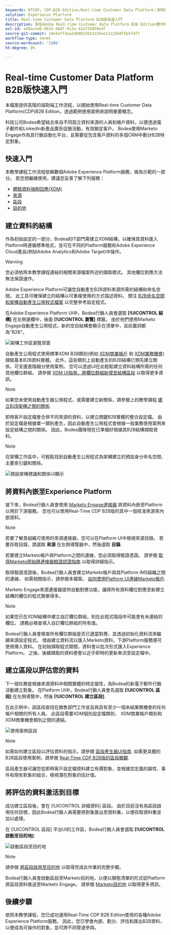 ```yaml
---
keywords: RTCDP; CDP;B2B Edition;Real-time Customer Data Platform；即時客戶資料平台；即時cdp;b2b; CDP
solution: Experience Platform
title: Real-time Customer Data Platform B2B版快速入門
description: 設定Adobe Real-time Customer Data Platform B2B Edition實作時，請使用此範例案例作為範例。
exl-id: ad9ace46-9915-4b8f-913a-42e735859edf
source-git-commit: 14e3eff3ea2469023823a35ee1112568f5b5f4f7
workflow-type: tm+mt
source-wordcount: '1206'
ht-degree: 0%

---
```


# Real-time Customer Data Platform B2B版快速入門

本檔案提供高階的端對端工作流程，以開始使用Real-time Customer Data Platform(CDP)B2B Edition，透過範例使用案例來說明重要概念。

科技公司Bodea希望結合來自不同孤立資料來源的人員和帳戶資料，以便透過電子郵件和LinkedIn新產品廣告促銷活動，有效鎖定客戶。 Bodea使用Marketo Engage作為其行銷自動化平台，且需要從包含客戶資料的多個CRM中劃分B2B特定對象。

## 快速入門

本教學課程工作流程依賴數個Adobe Experience Platform服務，做為示範的一部分。 若您想繼續使用，建議您妥善了解下列服務：

- [體驗資料強制回應(XDM)](../xdm/home.md)
- [來源](../sources/home.md)
- [區段](../segmentation/home.md)
- [目的地](../destinations/home.md)

## 建立資料的結構

作為初始設定的一部分，Bodea的IT部門需建立XDM結構，以確保其資料匯入Platform時遵循標準格式，並可在不同的Platform服務和Adobe Experience Cloud產品(例如Adobe Analytics和Adobe Target)中操作。

>[!WARNING]
>
>您必須依照本教學課程連結的相關來源檔案所述的擷取模式。 其他欄位對應方法無法保證運作。

Adobe Experience Platform可讓您自動產生B2B資料來源所需的結構和命名空間。 此工具可確保建立的結構以可重複使用的方式描述資料。 關注 [B2B命名空間和架構自動產生公用程式檔案](../sources/connectors/adobe-applications/marketo/marketo-namespaces.md) 以完整參考設定程式。

在Adobe Experience Platform UI中，Bodea行銷人員會選取 **[!UICONTROL 結構]** 在左側邊欄中，後面 **[!UICONTROL 瀏覽]** 標籤。 由於他們使用Marketo Engage自動產生公用程式，新的空白結構會顯示在清單中，且前置詞都為&quot;B2B&quot;。

![架構工作區瀏覽頁簽](./assets/b2b-tutorial/empty-b2b-schemas.png)

自動產生公用程式使用標準XDM B2B類別(例如 [XDM商業帳戶](../xdm/classes/b2b/business-account.md) 和 [XDM業務機會](../xdm/classes/b2b/business-opportunity.md))擷取基本B2B資料實體。 此外，這些類別上自動產生的B2B結構已預先建立關係，可支援進階細分使用案例。 您可以透過UI在此輕鬆建立資料結構所需的任何其他欄位群組。 請參閱 [XDM UI指南，將欄位群組新增至結構區段](../xdm/ui/resources/schemas.md#add-field-groups) 以取得更多資訊。

>[!NOTE]
> 
>如果您未使用自動產生器公用程式，或需要建立新關係，請參閱上的教學課程 [建立B2B架構之間的關係](../xdm/tutorials/relationship-b2b.md).

即時客戶設定檔會合併不同來源的資料，以建立關鍵B2B實體的整合設定檔。 由於設定檔是根據單一類別產生，因此自動產生公用程式會根據一般業務使用案例來設定結構之間的關係。 因此，Bodea團隊現在已準備好根據其B2B結構擷取資料。

>[!NOTE]
> 
>在架構工作區中，可輕鬆找到自動產生公用程式為架構建立的預設身分命名空間、主要索引鍵和關係。
>
>![預設架構標識和關係UI顯示](./assets/b2b-tutorial/schema-identity-relationship.png)

## 將資料內嵌至Experience Platform

接下來，Bodea行銷人員會使用 [Marketo Engage連接器](../sources/connectors/adobe-applications/marketo/marketo.md) 將資料內嵌至Platform以用於下游服務。 您也可以使用Real-Time CDP B2B版的其中一個核准來源來內嵌資料。

>[!NOTE]
> 
>若要了解貴組織可使用的來源連接器，您可以在Platform UI中檢視來源目錄。 若要存取目錄，請選取 **來源** 在左側導覽器中，然後選取 **目錄**.

若要建立Marketo帳戶與Platform之間的連線，您必須取得驗證憑證。 請參閱 [取得Marketo原始碼連接器驗證認證指南](../sources/connectors/adobe-applications/marketo/marketo-auth.md) 以取得詳細指示。

取得驗證憑證後，Bodea行銷人員會建立Marketo帳戶與其Platform IMS組織之間的連線。 如需相關指示，請參閱本檔案。 [如何使用Platform UI連線Marketo帳戶](../sources/tutorials/ui/create/adobe-applications/marketo.md).

Marketo Engage來源連接器提供自動對應功能，讓將所有資料欄位對應至新建立結構的欄位的程式簡單得多。

>[!NOTE]
> 
>如果您已在XDM結構中建立自訂欄位群組，則在此程式階段中可能會有未連結的欄位。 請務必檢查填入自訂欄位群組的所有值。

Bodea行銷人員會檢查所有欄位群組是否已適當對應，並透過初始化資料流來繼續來源設定程式。 借由建立資料流以匯入Marketo資料，下游Platform服務便可使用傳入資料。 在初始擷取程式期間，資料會以批次形式匯入Experience Platform。 之後，後續擷取的資料便會以近乎即時的更新串流至設定檔中。

## 建立區段以評估您的資料

下一個任務是根據來源資料中相關實體的特定屬性，為Bodea的新電子郵件行銷活動建立對象。 在Platform UI中，Bodea行銷人員會先選取 **[!UICONTROL 區段]** 在左側導覽中，然後 **[!UICONTROL 建立區段]**.

在此示例中，該區段查找在銷售部門工作並且與具有至少一個未結業務機會的任何帳戶相關的所有人員。 此區段需要XDM個別設定檔類別、 XDM商業帳戶類別和XDM商業機會類別之間的連結。

![使用案例區段](./assets/b2b-tutorial/use-case-segment.png)

>[!NOTE]
> 
>如需如何建立區段以評估資料的指示，請參閱 [區段產生器UI指南](../segmentation/ui/segment-builder.md). 如需更具體的B2B區段使用案例，請參閱 [Real-Time CDP B2B版的區段概觀](./segmentation/b2b.md).

區段產生器可讓您從即時客戶設定檔資料建立有價對象，並根據您定義的屬性、事件和現有對象的組合，檢視潛在對象的估計值。

## 將評估的資料激活到目標

成功建立區段後，會在 [!UICONTROL 詳細資料] 區段。 由於目前沒有為區段啟用任何目標，因此Bodea行銷人員需要將對象匯出至資料集，以便存取資料集並加以處理。

在 [!UICONTROL 區段] 平台UI的工作區，Bodea行銷人員會選取 **[!UICONTROL 啟動至目的地]**.

![啟動區段至目的地](./assets/b2b-tutorial/activate-to-destination.png)

>[!NOTE]
> 
>請參閱 [將區段啟用至目的地](https://experienceleague.adobe.com/docs/marketo/using/product-docs/core-marketo-concepts/smart-lists-and-static-lists/static-lists/push-an-adobe-experience-cloud-segment-to-a-marketo-static-list.html) 以取得完成此作業的完整步驟。

Bodea行銷人員會啟動區段至Marketo目的地，以便以靜態清單的形式從Platform將區段資料推送至Marketo Engage。 請參閱 [Marketo目的地](https://experienceleague.adobe.com/docs/experience-platform/destinations/catalog/adobe/marketo-engage.html) 以取得更多資訊。

## 後續步驟

依照本教學課程，您已成功運用Real-Time CDP B2B Edition使用的各種Adobe Experience Platform服務。 因此，您已學會內嵌、劃分、評估和匯出B2B資料，以便成為可操作的對象，並可跨不同管道參與。
